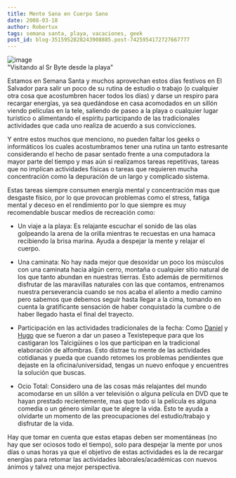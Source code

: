 ```yaml
---
title: Mente Sana en Cuerpo Sano
date: 2008-03-18
author: Robertux
tags: semana santa, playa, vacaciones, geek
post_id: blog-3515952828243908885.post-7425954172727667777
---
```


![image](https://bp3.blogger.com/_jH77WNrMVRA/R9_bhdxJyeI/AAAAAAAAAn4/DmeSK10ljYY/s320/LaptopAtBeach.PNG)    
"Visitando al Sr Byte desde
la playa"

Estamos en Semana Santa y muchos aprovechan estos días festivos en El Salvador para salir un poco de su rutina de estudio o trabajo (o cualquier otra cosa que acostumbren hacer todos los días) y darse un respiro para recargar energías, ya sea quedándose en casa acomodados en un sillón viendo películas en la tele, saliendo de paseo a la playa o cualquier lugar turístico o alimentando el espíritu participando de las tradicionales actividades que cada uno realiza de acuerdo a sus convicciones.

Y entre estos muchos que menciono, no pueden faltar los geeks o informáticos los cuales acostumbramos tener una rutina un tanto estresante considerando el hecho de pasar sentado frente a una computadora la mayor parte del tiempo y mas aún si realizamos tareas repetitivas, tareas que no implican actividades físicas o tareas que requieren mucha concentración como la depuración de un largo y complicado sistema.

Estas tareas siempre consumen energía mental y concentración mas que desgaste físico, por lo que provocan problemas como el stress, fatiga mental y deceso en el rendimiento por lo que siempre es muy recomendable buscar medios de recreación como:

- Un viaje a la playa: Es relajante escuchar el sonido de las olas golpeando la arena de la orilla mientras te recuestas en una hamaca recibiendo la brisa marina. Ayuda a despejar la mente y relajar el cuerpo.

- Una caminata: No hay nada mejor que desoxidar un poco los músculos con una caminata hacia algún cerro, montaña o cualquier sitio natural de los que tanto abundan en nuestras tierras. Esto además de permitirnos disfrutar de las maravillas naturales con las que contamos, entrenamos nuestra perseverancia cuando se nos acaba el aliento a medio camino pero sabemos que debemos seguir hasta llegar a la cima, tomando en cuenta la gratificante sensación de haber conquistado la cumbre o de haber llegado hasta el final del trayecto.

- Participación en las actividades tradicionales de la fecha: Como [Daniel](https://www.blogger.com/profile/04243634599457276349) y [Hugo](https://www.blogger.com/profile/09732801508756249569) que se fueron a dar un paseo a Texistepeque para que los castigaran los Talcigüines o los que participan en la tradicional elaboración de alfombras. Esto distrae tu mente de las actividades cotidianas y pueda que cuando retomes los problemas pendientes que dejaste en la oficina/universidad, tengas un nuevo enfoque y encuentres la solución que buscas.

- Ocio Total: Considero una de las cosas más relajantes del mundo acomodarse en un sillón a ver televisión o alguna película en DVD que te hayan prestado recientemente, mas que todo si la película es alguna comedia o un género similar que te alegre la vida. Esto te ayuda a olvidarte un momento de las preocupaciones del estudio/trabajo y disfrutar de la vida.

Hay que tomar en cuenta que estas etapas deben ser momentáneas (no hay que ser ociosos todo el tiempo), solo para despejar la mente por unos días o unas horas ya que el objetivo de estas actividades es la de recargar energías para retomar las actividades laborales/académicas con nuevos ánimos y talvez una mejor perspectiva.